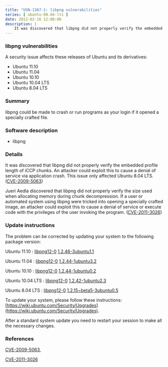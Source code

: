 ```yaml
---
title: "USN-1367-1: libpng vulnerabilities"
series: [ ubuntu-08.04-lts ]
date: 2012-02-16 12:00:00
description: |
    It was discovered that libpng did not properly verify the embedded profile length of iCCP chunks. An attacker could exploit this to cause a denial of service via application crash. This issue only affected Ubuntu 8.04 LTS. ([CVE-2009-5063](http://people.ubuntu.com/~ubuntu-security/cve/CVE-2009-5063))
--- 
```

 
### libpng vulnerabilities

A security issue affects these releases of Ubuntu and its derivatives:

* Ubuntu 11.10
* Ubuntu 11.04
* Ubuntu 10.10
* Ubuntu 10.04 LTS
* Ubuntu 8.04 LTS

### Summary

libpng could be made to crash or run programs as your login if it opened a specially crafted file.

### Software description

* libpng 

### Details

It was discovered that libpng did not properly verify the embedded profile length of iCCP chunks. An attacker could exploit this to cause a denial of service via application crash. This issue only affected Ubuntu 8.04 LTS. ([CVE-2009-5063](http://people.ubuntu.com/~ubuntu-security/cve/CVE-2009-5063))

Jueri Aedla discovered that libpng did not properly verify the size used when allocating memory during chunk decompression. If a user or automated system using libpng were tricked into opening a specially crafted image, an attacker could exploit this to cause a denial of service or execute code with the privileges of the user invoking the program. ([CVE-2011-3026](http://people.ubuntu.com/~ubuntu-security/cve/CVE-2011-3026)) 

### Update instructions

The problem can be corrected by updating your system to the following package version:

Ubuntu 11.10
 : [libpng12-0](https://launchpad.net/ubuntu/+source/libpng) <span> [1.2.46-3ubuntu1.1](https://launchpad.net/ubuntu/+source/libpng/1.2.46-3ubuntu1.1) </span> 

Ubuntu 11.04
 : [libpng12-0](https://launchpad.net/ubuntu/+source/libpng) <span> [1.2.44-1ubuntu3.2](https://launchpad.net/ubuntu/+source/libpng/1.2.44-1ubuntu3.2) </span> 

Ubuntu 10.10
 : [libpng12-0](https://launchpad.net/ubuntu/+source/libpng) <span> [1.2.44-1ubuntu0.2](https://launchpad.net/ubuntu/+source/libpng/1.2.44-1ubuntu0.2) </span> 

Ubuntu 10.04 LTS
 : [libpng12-0](https://launchpad.net/ubuntu/+source/libpng) <span> [1.2.42-1ubuntu2.3](https://launchpad.net/ubuntu/+source/libpng/1.2.42-1ubuntu2.3) </span> 

Ubuntu 8.04 LTS
 : [libpng12-0](https://launchpad.net/ubuntu/+source/libpng) <span> [1.2.15~beta5-3ubuntu0.5](https://launchpad.net/ubuntu/+source/libpng/1.2.15~beta5-3ubuntu0.5) </span> 

To update your system, please follow these instructions: [https://wiki.ubuntu.com/Security/Upgrades](https://wiki.ubuntu.com/Security/Upgrades).

After a standard system update you need to restart your session to make all the necessary changes. 

### References

 [CVE-2009-5063](http://people.ubuntu.com/~ubuntu-security/cve/CVE-2009-5063), 

 [CVE-2011-3026](http://people.ubuntu.com/~ubuntu-security/cve/CVE-2011-3026)
 
